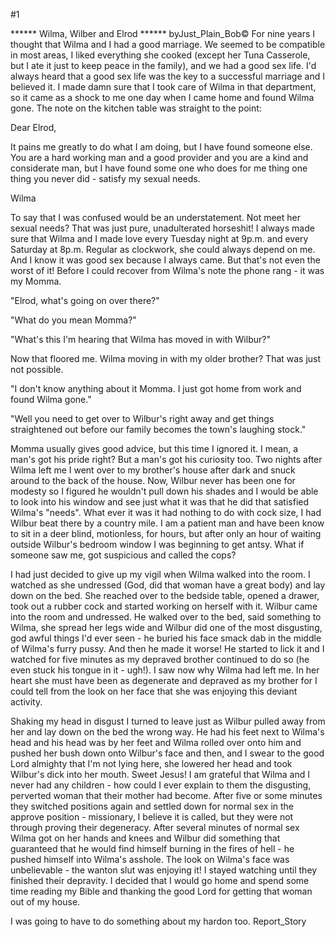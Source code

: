#1 

 

 ****** Wilma, Wilber and Elrod ****** byJust_Plain_Bob© For nine years I thought that Wilma and I had a good marriage. We seemed to be compatible in most areas, I liked everything she cooked (except her Tuna Casserole, but I ate it just to keep peace in the family), and we had a good sex life. I'd always heard that a good sex life was the key to a successful marriage and I believed it. I made damn sure that I took care of Wilma in that department, so it came as a shock to me one day when I came home and found Wilma gone. The note on the kitchen table was straight to the point: 

 Dear Elrod, 

 It pains me greatly to do what I am doing, but I have found someone else. You are a hard working man and a good provider and you are a kind and considerate man, but I have found some one who does for me thing one thing you never did - satisfy my sexual needs. 

 Wilma 

 To say that I was confused would be an understatement. Not meet her sexual needs? That was just pure, unadulterated horseshit! I always made sure that Wilma and I made love every Tuesday night at 9p.m. and every Saturday at 8p.m. Regular as clockwork, she could always depend on me. And I know it was good sex because I always came. But that's not even the worst of it! Before I could recover from Wilma's note the phone rang - it was my Momma. 

 "Elrod, what's going on over there?" 

 "What do you mean Momma?" 

 "What's this I'm hearing that Wilma has moved in with Wilbur?" 

 Now that floored me. Wilma moving in with my older brother? That was just not possible. 

 "I don't know anything about it Momma. I just got home from work and found Wilma gone." 

 "Well you need to get over to Wilbur's right away and get things straightened out before our family becomes the town's laughing stock." 

 Momma usually gives good advice, but this time I ignored it. I mean, a man's got his pride right? But a man's got his curiosity too. Two nights after Wilma left me I went over to my brother's house after dark and snuck around to the back of the house. Now, Wilbur never has been one for modesty so I figured he wouldn't pull down his shades and I would be able to look into his window and see just what it was that he did that satisfied Wilma's "needs". What ever it was it had nothing to do with cock size, I had Wilbur beat there by a country mile. I am a patient man and have been know to sit in a deer blind, motionless, for hours, but after only an hour of waiting outside Wilbur's bedroom window I was beginning to get antsy. What if someone saw me, got suspicious and called the cops? 

 I had just decided to give up my vigil when Wilma walked into the room. I watched as she undressed (God, did that woman have a great body) and lay down on the bed. She reached over to the bedside table, opened a drawer, took out a rubber cock and started working on herself with it. Wilbur came into the room and undressed. He walked over to the bed, said something to Wilma, she spread her legs wide and Wilbur did one of the most disgusting, god awful things I'd ever seen - he buried his face smack dab in the middle of Wilma's furry pussy. And then he made it worse! He started to lick it and I watched for five minutes as my depraved brother continued to do so (he even stuck his tongue in it - ugh!). I saw now why Wilma had left me. In her heart she must have been as degenerate and depraved as my brother for I could tell from the look on her face that she was enjoying this deviant activity. 

 Shaking my head in disgust I turned to leave just as Wilbur pulled away from her and lay down on the bed the wrong way. He had his feet next to Wilma's head and his head was by her feet and Wilma rolled over onto him and pushed her bush down onto Wilbur's face and then, and I swear to the good Lord almighty that I'm not lying here, she lowered her head and took Wilbur's dick into her mouth. Sweet Jesus! I am grateful that Wilma and I never had any children - how could I ever explain to them the disgusting, perverted woman that their mother had become. After five or some minutes they switched positions again and settled down for normal sex in the approve position - missionary, I believe it is called, but they were not through proving their degeneracy. After several minutes of normal sex Wilma got on her hands and knees and Wilbur did something that guaranteed that he would find himself burning in the fires of hell - he pushed himself into Wilma's asshole. The look on Wilma's face was unbelievable - the wanton slut was enjoying it! I stayed watching until they finished their depravity. I decided that I would go home and spend some time reading my Bible and thanking the good Lord for getting that woman out of my house. 

 I was going to have to do something about my hardon too. Report_Story 
